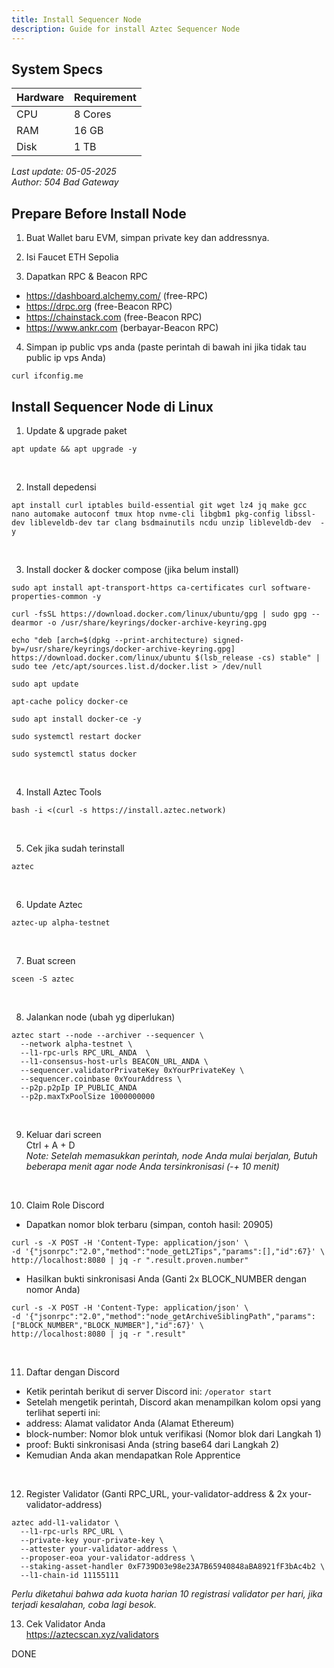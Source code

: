 ```yaml
---
title: Install Sequencer Node
description: Guide for install Aztec Sequencer Node
---
```


## System Specs
| Hardware  |	Requirement |
|-----------|---------------|
| CPU	    | 8 Cores       |
| RAM	    | 16 GB          |
| Disk      | 1  TB        |

<i>Last update: 05-05-2025</i>  
<i>Author: 504 Bad Gateway</i>

## Prepare Before Install Node
1. Buat Wallet baru EVM, simpan private key dan addressnya.

2. Isi Faucet ETH Sepolia

3. Dapatkan RPC & Beacon RPC
- https://dashboard.alchemy.com/ (free-RPC)
- https://drpc.org (free-Beacon RPC)
- https://chainstack.com (free-Beacon RPC)
- https://www.ankr.com (berbayar-Beacon RPC)

4. Simpan ip public vps anda (paste perintah di bawah ini jika tidak tau public ip vps Anda)

```
curl ifconfig.me
```

## Install Sequencer Node di Linux

1. Update & upgrade paket

```
apt update && apt upgrade -y
```
</br>

2. Install depedensi

```
apt install curl iptables build-essential git wget lz4 jq make gcc nano automake autoconf tmux htop nvme-cli libgbm1 pkg-config libssl-dev libleveldb-dev tar clang bsdmainutils ncdu unzip libleveldb-dev  -y
```
</br>

3. Install docker & docker compose (jika belum install)

```
sudo apt install apt-transport-https ca-certificates curl software-properties-common -y
```

```
curl -fsSL https://download.docker.com/linux/ubuntu/gpg | sudo gpg --dearmor -o /usr/share/keyrings/docker-archive-keyring.gpg
```

```
echo "deb [arch=$(dpkg --print-architecture) signed-by=/usr/share/keyrings/docker-archive-keyring.gpg] https://download.docker.com/linux/ubuntu $(lsb_release -cs) stable" | sudo tee /etc/apt/sources.list.d/docker.list > /dev/null
```

```
sudo apt update
```

```
apt-cache policy docker-ce
```

```
sudo apt install docker-ce -y
```

```
sudo systemctl restart docker
```

```
sudo systemctl status docker
```
</br>

4. Install Aztec Tools

```
bash -i <(curl -s https://install.aztec.network)
```
</br>

5. Cek jika sudah terinstall

```
aztec
```
</br>

6. Update Aztec

```
aztec-up alpha-testnet
```
</br>

7. Buat screen


```
sceen -S aztec
```
</br>

8. Jalankan node (ubah yg diperlukan)

```
aztec start --node --archiver --sequencer \
  --network alpha-testnet \
  --l1-rpc-urls RPC_URL_ANDA  \
  --l1-consensus-host-urls BEACON_URL_ANDA \
  --sequencer.validatorPrivateKey 0xYourPrivateKey \
  --sequencer.coinbase 0xYourAddress \
  --p2p.p2pIp IP_PUBLIC_ANDA
  --p2p.maxTxPoolSize 1000000000 
```
</br>

9. Keluar dari screen  
Ctrl + A + D  
<i>Note: Setelah memasukkan perintah, node Anda mulai berjalan, Butuh beberapa menit agar node Anda tersinkronisasi (-+ 10 menit)</i>
</br>

10. Claim Role Discord
- Dapatkan nomor blok terbaru (simpan, contoh hasil: 20905)

```
curl -s -X POST -H 'Content-Type: application/json' \
-d '{"jsonrpc":"2.0","method":"node_getL2Tips","params":[],"id":67}' \
http://localhost:8080 | jq -r ".result.proven.number"
```

- Hasilkan bukti sinkronisasi Anda (Ganti 2x BLOCK_NUMBER dengan nomor Anda)

```
curl -s -X POST -H 'Content-Type: application/json' \
-d '{"jsonrpc":"2.0","method":"node_getArchiveSiblingPath","params":["BLOCK_NUMBER","BLOCK_NUMBER"],"id":67}' \
http://localhost:8080 | jq -r ".result"
```
</br>

11. Daftar dengan Discord  
- Ketik perintah berikut di server Discord ini: ```/operator start```
- Setelah mengetik perintah, Discord akan menampilkan kolom opsi yang terlihat seperti ini:
- address: Alamat validator Anda (Alamat Ethereum)
- block-number: Nomor blok untuk verifikasi (Nomor blok dari Langkah 1)
- proof: Bukti sinkronisasi Anda (string base64 dari Langkah 2)
- Kemudian Anda akan mendapatkan Role Apprentice
</br>

12. Register Validator (Ganti RPC_URL, your-validator-address & 2x your-validator-address)

```
aztec add-l1-validator \
  --l1-rpc-urls RPC_URL \
  --private-key your-private-key \
  --attester your-validator-address \
  --proposer-eoa your-validator-address \
  --staking-asset-handler 0xF739D03e98e23A7B65940848aBA8921fF3bAc4b2 \
  --l1-chain-id 11155111
```
<i>Perlu diketahui bahwa ada kuota harian 10 registrasi validator per hari, jika terjadi kesalahan, coba lagi besok.</i>
</br>

13. Cek Validator Anda  
https://aztecscan.xyz/validators


DONE

<head>
<!-- Google tag (gtag.js) -->
<script async src="https://www.googletagmanager.com/gtag/js?id=G-4WB2W24M31"></script>
<script>
  window.dataLayer = window.dataLayer || [];
  function gtag(){dataLayer.push(arguments);}
  gtag('js', new Date());
  gtag('config', 'G-4WB2W24M31');
</script>
</head>